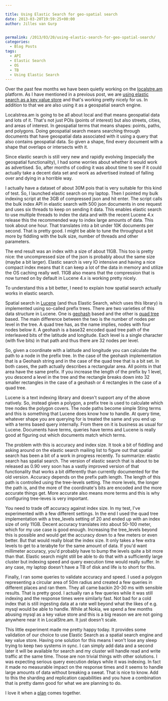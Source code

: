 ```yaml
---

title: Using Elastic Search for geo-spatial search
date: 2013-03-20T19:59:25+00:00
author: Jilles van Gurp


permalink: /2013/03/20/using-elastic-search-for-geo-spatial-search/
categories:
  - Blog Posts
tags:
  - API
  - Elastic Search
  - OS
  - TB
  - Using Elastic Search
---
```

Over the past few months we have been quietly working on the [localstre.am](http://localstre.am) platform. As I have mentioned in a previous post, we are [using elastic search as a key value store](https://www.jillesvangurp.com/2013/01/15/using-elastic-search-as-a-key-value-store/) and that's working pretty nicely for us. In addition to that we are also using it as a geospatial search engine.

Localstrea.am is going to be all about local and that means geospatial data and lots of it. That's not just POIs (points of interest) but also streets, cities, and areas of interest. In geospatial terms that means shapes: points, paths, and polygons. Doing geospatial search means searching through documents that have geospatial data associated with it using a query that also contains geospatial data. So given a shape, find every document with a shape that overlaps or intersects with it.

Since elastic search is still very new and rapidly evolving (especially the geospatial functionality), I had some worries about whether it would work as advertised. So, after months of coding it was about time to see if it could actually take a decent data set and work as advertised instead of falling over and dying in a horrible way. 



I actually have a dataset of about 30M pois that is very suitable for this kind of test. So, I launched elastic search on my laptop. Then I pointed my bulk indexing script at the 3GB of compressed json and hit enter. The script calls the bulk index API in elastic search with 500 json documents in one request and uses six threads to keep on sending it data. This enables elastic search to use multiple threads to index the data and with the recent Lucene 4.x release this the recommended way to index large amounts of data. This took about one hour. That translates into a bit under 10K documents per second. That is pretty good. I might be able to tune the throughput a bit more by fiddling with the bulk size, number of threads and other parameters. 

The end result was an index with a size of about 11GB. This too is pretty nice: the uncompressed size of the json is probably about the same size (maybe a bit larger). Elastic search is very IO intensive and having a nice compact index means that it can keep a lot of the data in memory and utilize the OS caching really well. 11GB also means that the compression that is now turned on by default in Lucene 4.x is working pretty nicely.

To understand this a bit better, I need to explain how spatial search actually works in elastic search. 

Spatial search in [Lucene](http://lucene.apache.org/) (and thus Elastic Search, which uses this library) is implemented using so-called prefix trees. There are two varieties of this data structure in Lucene. One is [geohash](http://en.wikipedia.org/wiki/Geohash) based and the other is [quad tree](http://en.wikipedia.org/wiki/Quadtree) based. The main difference between the two is the number of nodes per level in the tree. A quad tree has, as the name implies, nodes with four nodes below it. A geohash is a base32 encoded quad tree path of the interleaved bits of the latitude and longitude. Each level is a single character (with five bits) in that path and thus there are 32 nodes per level.  

So, given a coordinate with a latitude and longitude you can calculate the path to a node in the prefix tree. In the case of the geohash implementation that is a Geohash string and in the case of the quad tree that is a bit set. In both cases, the path actually describes a rectangular area. All points in that area have the same prefix. If you increase the length of the prefix by 1 level, you descend a level in the tree and the rectangle breaks down into 32 smaller rectangles in the case of a geohash or 4 rectangles in the case of a quad tree.

Lucene is a text indexing library and doesn't support any of the above natively. So, instead given a polygon, a prefix tree is used to calculate which tree nodes the polygon covers. The node paths become simple Sting terms and this is something that Lucene does know how to handle. At query time, whatever shape you are querying for is treated the same and you end up with a terms based query internally. From there on it is business as usual for Lucene. Documents have terms, queries have terms and Lucene is really good at figuring out which documents match which terms.

The problem with this is accuracy and index size. It took a bit of fiddling and asking around on the elastic search mailing list to figure out that spatial search has been a bit of a work in progress recently. To summarize: elastic search has spatial search. The version of elastic search that is about to be released as 0.90 very soon has a vastly improved version of that functionality that works a bit differently than currently documented for the old version. Accuracy depends on the prefix path length. The length of this path is controlled using the tree-levels setting. The more levels, the longer the path is, and the more of the coordinate's bits are encoded and the more accurate things get. More accurate also means more terms and this is why configuring tree-leves is very important.

You need to trade off accuracy against index size. In my test, I've experimented with a few different settings. In the end I used the quad tree implementation with a tree_levels setting of 20 and ended up with an index size of only 11GB. Decent accuracy translates into about 50-100 meter, which for my use case is good enough. Increasing the tree_levels beyond this is possible and would get the accuracy down to a few meters or even better. But that would really bloat the index size. It only takes a few extra levels to get to a terabyte for the same amount of data. If you'd want millimeter accuracy, you'd probably have to bump the levels quite a bit more than that. Elastic search might still be able to do that with a sufficiently large cluster but indexing speed and query execution time would really suffer. In any case, my laptop doesn't have a TB of disk and life is to short for this.

Finally, I ran some queries to validate accuracy and speed. I used a polygon representing a circular area of 50m radius and created a few queries in different places and ran them. They all came backin 20-30 ms with sensible results. That is pretty good. I actually ran a few queries while it was still indexing and the response times were similarly fast. Not bad for a cold index that is still ingesting data at a rate well beyond what the likes of e.g. mysql would be able to handle. While at Nokia, we spend a few months abusing mysql as a key value store and this is a big reason we are not going anywhere near it in LocalStre.am. It just doesn't scale.

This little experiment made me pretty happy today. It provides some validation of our choice to use Elastic Search as a spatial search engine and key value store. Having one solution for this means I won't lose any sleep trying to keep two systems in sync. I can simply add data and a second later it will be available for search and my cluster will handle read and write traffic at the same time. Those are non trivial things with other solutions. I was expecting serious query execution delays while it was indexing. In fact it made no measurable impact on the response times and it seems to handle large amounts of data without breaking a sweat. That is nice to know. Add to this the sharding and replication capabilities and you have a combination that is pretty damn good for what we are planning to do.

I love it when a [plan](http://www.youtube.com/watch?v=7GL6LH6ufhM) comes together.
